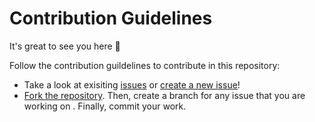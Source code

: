 # Contribution Guidelines
It's great to see you here :partying_face:

Follow the contribution guildelines to contribute in this repository:

- Take a look at exisiting [issues](https://github.com/bishtanuj/Data-Structures-Using-Python/issues) or [create a new issue](https://github.com/bishtanuj/Data-Structures-Using-Python/issues/new/choose)!
- [Fork the repository](https://github.com/bishtanuj/Data-Structures-Using-Python/fork). Then, create a branch for any issue that you are working on . Finally, commit your work.
